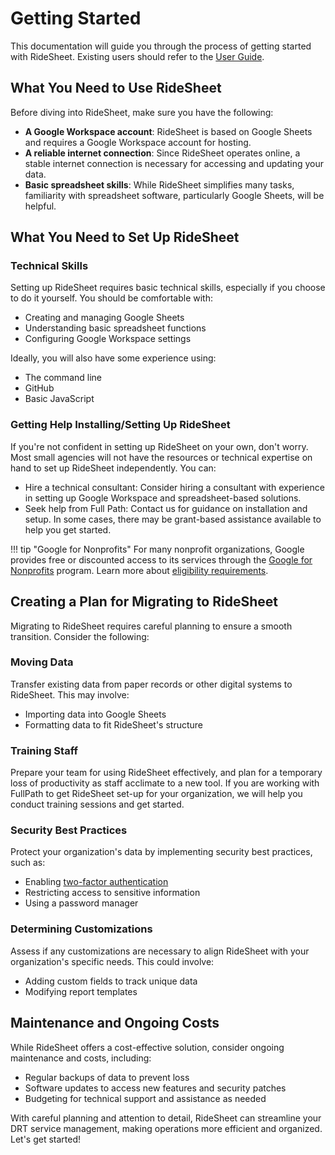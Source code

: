 # Getting Started

This documentation will guide you through the process of getting started with RideSheet. Existing users should refer to the [User Guide](user-guide/index.md).

## What You Need to Use RideSheet

Before diving into RideSheet, make sure you have the following:

- **A Google Workspace account**: RideSheet is based on Google Sheets and requires a Google Workspace account for hosting.
- **A reliable internet connection**: Since RideSheet operates online, a stable internet connection is necessary for accessing and updating your data.
- **Basic spreadsheet skills**: While RideSheet simplifies many tasks, familiarity with spreadsheet software, particularly Google Sheets, will be helpful.

## What You Need to Set Up RideSheet

### Technical Skills
Setting up RideSheet requires basic technical skills, especially if you choose to do it yourself. You should be comfortable with:

- Creating and managing Google Sheets
- Understanding basic spreadsheet functions
- Configuring Google Workspace settings

Ideally, you will also have some experience using:

- The command line
- GitHub
- Basic JavaScript

### Getting Help Installing/Setting Up RideSheet
If you're not confident in setting up RideSheet on your own, don't worry. Most small agencies will not have the resources or technical expertise on hand to set up RideSheet independently. You can:

- Hire a technical consultant: Consider hiring a consultant with experience in setting up Google Workspace and spreadsheet-based solutions.
- Seek help from Full Path: Contact us for guidance on installation and setup. In some cases, there may be grant-based assistance available to help you get started.

!!! tip "Google for Nonprofits"
    For many nonprofit organizations, Google provides free or discounted access to its services through the [Google for Nonprofits](https://www.google.com/nonprofits/) program. Learn more about [eligibility requirements](https://www.google.com/nonprofits/eligibility/).

## Creating a Plan for Migrating to RideSheet

Migrating to RideSheet requires careful planning to ensure a smooth transition. Consider the following:

### Moving Data
Transfer existing data from paper records or other digital systems to RideSheet. This may involve:

- Importing data into Google Sheets
- Formatting data to fit RideSheet's structure

### Training Staff
Prepare your team for using RideSheet effectively, and plan for a temporary loss of productivity as staff acclimate to a new tool. If you are working with FullPath to get RideSheet set-up for your organization, we will help you conduct training sessions and get started. 

### Security Best Practices
Protect your organization's data by implementing security best practices, such as:

- Enabling [two-factor authentication](https://consumer.ftc.gov/articles/use-two-factor-authentication-protect-your-accounts)
- Restricting access to sensitive information
- Using a password manager

### Determining Customizations
Assess if any customizations are necessary to align RideSheet with your organization's specific needs. This could involve:

- Adding custom fields to track unique data
- Modifying report templates

## Maintenance and Ongoing Costs

While RideSheet offers a cost-effective solution, consider ongoing maintenance and costs, including:

- Regular backups of data to prevent loss
- Software updates to access new features and security patches
- Budgeting for technical support and assistance as needed

With careful planning and attention to detail, RideSheet can streamline your DRT service management, making operations more efficient and organized. Let's get started!